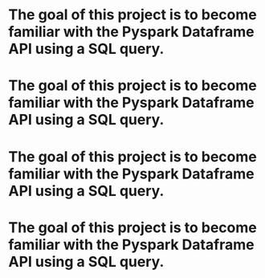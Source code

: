 # The goal of this project is to become familiar with the Pyspark Dataframe API using a SQL query.
# The goal of this project is to become familiar with the Pyspark Dataframe API using a SQL query.
# The goal of this project is to become familiar with the Pyspark Dataframe API using a SQL query.
# The goal of this project is to become familiar with the Pyspark Dataframe API using a SQL query.
